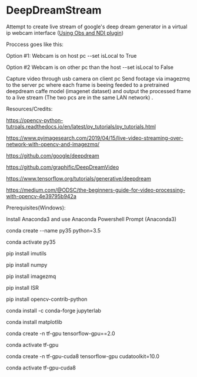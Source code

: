 # DeepDreamStream
Attempt to create live stream of google's deep dream generator in a virtual ip webcam interface 
([Using Obs and NDI plugin](https://obsproject.com/forum/resources/obs-ndi-newtek-ndi%E2%84%A2-integration-into-obs-studio.528/))

Proccess goes like this:

Option #1: Webcam is on host pc
--set isLocal to True

Option #2 Webcam is on other pc than the host
--set isLocal to False

Capture video through usb camera on client pc
Send footage via imagezmq to the server pc where each frame is beeing feeded to a pretrained deepdream caffe model (imagenet dataset)
and output the processed frame to a live stream (The two pcs are in the same LAN network) .

Resources/Credits:

https://opencv-python-tutroals.readthedocs.io/en/latest/py_tutorials/py_tutorials.html

https://www.pyimagesearch.com/2019/04/15/live-video-streaming-over-network-with-opencv-and-imagezmq/

https://github.com/google/deepdream

https://github.com/graphific/DeepDreamVideo

https://www.tensorflow.org/tutorials/generative/deepdream

https://medium.com/@ODSC/the-beginners-guide-for-video-processing-with-opencv-4e39795b942a




Prerequisites(Windows):

Install Anaconda3 and use Anaconda Powershell Prompt (Anaconda3)

conda create --name py35 python=3.5

conda activate py35

pip install imutils

pip install numpy

pip install imagezmq

pip install ISR

pip install opencv-contrib-python

conda install -c conda-forge jupyterlab

conda install matplotlib

conda create -n tf-gpu tensorflow-gpu==2.0

conda activate tf-gpu

conda create -n tf-gpu-cuda8 tensorflow-gpu cudatoolkit=10.0

conda activate tf-gpu-cuda8
